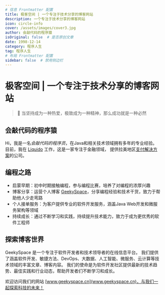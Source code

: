```yaml
---
# 信息 Frontmatter 配置
title: 极客空间 | 一个专注于技术分享的博客网站
description: 一个专注于技术分享的博客网站
icon: circle-info
cover: /assets/images/cover3.jpg
author: 会敲代码的程序猿
isOriginal: false  # 是否原创文章
date: 1998-12-14
category: 程序人生
tag: 程序人生
# 布局 Frontmatter 配置
sidebar: false  # 禁用侧边栏
---
```


# 极客空间 | 一个专注于技术分享的博客网站

> 🚀 当坚持成为一种热爱，极致成为一种精神，那么成功就是一种必然

## 会敲代码的程序猿

Hi，我是一名*会敲代码的程序员*，在Java和相关技术领域拥有多年的专业经验。
目前，我在 [Liquido](https://www.liquido.com/) 工作，这是一家专注于金融领域，
提供拉美地区[支付解决方案](https://mp.weixin.qq.com/s/UzPsaVvXqrvW8T8PDPnhZw)的公司。

## 编程之路

* 启蒙早期：初中时期接触编程，参与编程比赛，培养了对编程的浓厚兴趣
* 博客分享：运营个人博客 [GeekySpace](https://www.geekyspace.cn/)，分享编程经验和技术干货，致力于帮助他人少走弯路
* 个人接单服务：为客户提供专业的软件开发服务，涵盖Java Web开发和微服务架构等领域
* 持续成长：通过不断学习和实践，持续提升技术能力，致力于成为更优秀的软件工程师

## 探索博客世界

GeekySpace 是一个专注于软件开发者和技术领导者的在线信息平台。
我们提供了涵盖软件开发、敏捷方法、DevOps、大数据、人工智能、微服务、云计算等技术领域的丰富文章、博客内容。
我们的使命是为软件开发社区提供最新的技术趋势、最佳实践和行业动态，帮助开发者们不断学习和成长。

欢迎访问我们的网站 [www.geekyspace.cn](www.geekyspace.cn)，与我们一起探索科技的未来！

